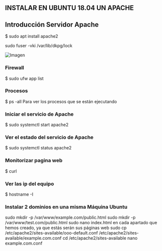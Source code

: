 ## INSTALAR EN UBUNTU 18.04 UN APACHE

## Introducción Servidor Apache


$ sudo apt install apache2

sudo fuser -vki /var/lib/dkpg/lock

![Imagen](/)

### Firewall 
$ sudo ufw app list

### Procesos
$ ps -all
Para ver los procesos que se están ejecutando

### Iniciar el servicio de Apache
$ sudo systemctl start apache2

### Ver el estado del servicio de Apache
$ sudo systemctl status apache2

### Monitorizar pagina web
$ curl

### Ver las ip del equipo
$ hostname -I

### Instalar 2 dominios en una misma Máquina Ubuntu
sudo mkdir -p /var/www/example.com/public.html
sudo mkdir -p /var/www/test.com/public.html
sudo nano index.html en cada apartado que hemos creado, ya que estás serán sus páginas web
sudo cp /etc/apache2/sites-available/ooo-default.conf /etc/apache2/sites-available/example.com.conf
cd /etc/apache2/sites-available 
nano example.com.conf


